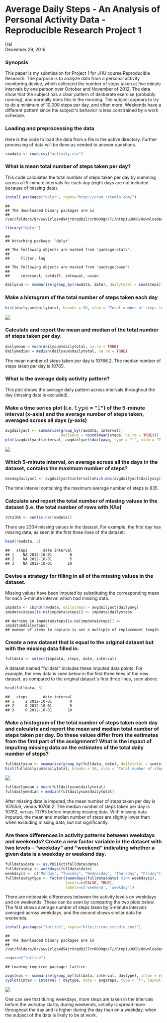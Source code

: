 # Average Daily Steps - An Analysis of Personal Activity Data - Reproducible Research Project 1
Hal  
December 29, 2016  


### Synopsis
This paper is my submission for Project 1 for JHU course Reproducible Research. The purpose is to analyze data from a personal activity monitoring device, which collected the number of steps taken at five minute intervals by one person over October and November of 2012. The data show that the subject has a clear pattern of deliberate exercise (probably running), and normally does this in the morning. The subject appears to try to do a minimum of 10,000 steps per day, and often more. Weekends have a different pattern since the subject's behavior is less constrained by a work schedule.

### Loading and preprocessing the data
Here is the code to load the data from a file in the active directory.
Further processing of data will be done as needed to answer questions.

```r
rawdata <- read.csv("activity.csv")
```

### What is mean total number of steps taken per day?
This code calculates the total number of steps taken per day by summing across all 5-minute intervals for each day (eight days are not included because of missing data).

```r
install.packages("dplyr", repos="http://cran.rstudio.com/")
```

```
## 
## The downloaded binary packages are in
## 	/var/folders/8r/swv1rlqs4d94jr9rqd8zl7cr0000gn/T//Rtmp1uJURR/downloaded_packages
```

```r
library("dplyr")
```

```
## 
## Attaching package: 'dplyr'
```

```
## The following objects are masked from 'package:stats':
## 
##     filter, lag
```

```
## The following objects are masked from 'package:base':
## 
##     intersect, setdiff, setequal, union
```

```r
dailysum <- summarise(group_by(rawdata, date), dailytotal = sum(steps))
```

### Make a histogram of the total number of steps taken each day

```r
hist(dailysum$dailytotal, breaks = 50, xlab = "Total number of steps in a day", main = "Histogram of total steps taken each day", xlim = c(0, 25000), ylim = c(0, 12))
```

![](PA1_template_files/figure-html/unnamed-chunk-3-1.png)<!-- -->

### Calculate and report the mean and median of the total number of steps taken per day. 

```r
dailymean = mean(dailysum$dailytotal, na.rm = TRUE)
dailymedian = median(dailysum$dailytotal, na.rm = TRUE)
```
The mean number of steps taken per day is 10766.2.
The median number of steps taken per day is 10765.

### What is the average daily activity pattern?

This plot shows the average daily pattern across intervals throughout the day (missing data is excluded).

### Make a time series plot (i.e. 𝚝𝚢𝚙𝚎 = "𝚕") of the 5-minute interval (x-axis) and the average number of steps taken, averaged across all days (y-axis)

```r
avgdailyact <- summarise(group_by(rawdata, interval), 
                         dailyavg = round(mean(steps, na.rm = TRUE)))
plot(avgdailyact$interval, avgdailyact$dailyavg, type = "l", xlab = "Time Interval", ylab = "Daily Average of Steps Taken", main = "Average Daily Activity Pattern")
```

![](PA1_template_files/figure-html/unnamed-chunk-5-1.png)<!-- -->

### Which 5-minute interval, on average across all the days in the dataset, contains the maximum number of steps?

```r
maxavgdailyact <- avgdailyact$interval[which.max(avgdailyact$dailyavg)]
```
The time interval containing the maximum average number of steps is 835.

### Calculate and report the total number of missing values in the dataset (i.e. the total number of rows with 𝙽𝙰s)

```r
totalNA <- sum(is.na(rawdata))
```
There are 2304 missing values in the dataset. For example, the first day has missing data, as seen in the first three lines of the dataset:

```r
head(rawdata, 3)
```

```
##   steps       date interval
## 1    NA 2012-10-01        0
## 2    NA 2012-10-01        5
## 3    NA 2012-10-01       10
```

### Devise a strategy for filling in all of the missing values in the dataset. 
Missing values have been imputed by substituting the corresponding mean for each 5-minute interval which had missing data.  

```r
impdata <- cbind(rawdata, dailysteps = avgdailyact$dailyavg)
impdata$steps[is.na(impdata$steps)] <- impdata$dailysteps
```

```
## Warning in impdata$steps[is.na(impdata$steps)] <- impdata$dailysteps:
## number of items to replace is not a multiple of replacement length
```

### Create a new dataset that is equal to the original dataset but with the missing data filled in.

```r
fulldata <- select(impdata, steps, date, interval)
```
A dataset named "fulldata" includes these imputed data points. For example, the new data is seen below in the first three lines of the new dataset, as compared to the original dataset's first three lines, seen above.

```r
head(fulldata, 3)
```

```
##   steps       date interval
## 1     2 2012-10-01        0
## 2     0 2012-10-01        5
## 3     0 2012-10-01       10
```

### Make a histogram of the total number of steps taken each day and calculate and report the mean and median total number of steps taken per day. Do these values differ from the estimates from the first part of the assignment? What is the impact of imputing missing data on the estimates of the total daily number of steps?

```r
fulldailysum <- summarise(group_by(fulldata, date), dailytotal = sum(steps))
hist(fulldailysum$dailytotal, breaks = 50, xlab = "Total number of steps in a day", main = "Histogram of total steps taken each day", xlim = c(0, 25000), ylim = c(0, 12))
```

![](PA1_template_files/figure-html/unnamed-chunk-12-1.png)<!-- -->


```r
fulldailymean = mean(fulldailysum$dailytotal)
fulldailymedian = median(fulldailysum$dailytotal)
```
After missing data is imputed, the mean number of steps taken per day is 10765.6, versus 10766.2. The median number of steps taken per day is 10762, versus 10765 before imputing missing data. With missing data imputed, the mean and median number of steps are slightly lower than when excluding missing data, but not significantly. 

### Are there differences in activity patterns between weekdays and weekends? Create a new factor variable in the dataset with two levels – “weekday” and “weekend” indicating whether a given date is a weekday or weekend day.

```r
fulldata$date <- as.POSIXct(fulldata$date)
fulldata$day <- weekdays(fulldata$date)
weekdays1 <- c("Monday", "Tuesday", "Wednesday", "Thursday", "Friday")
fulldata$daytype <- factor((weekdays(fulldata$date) %in% weekdays1), 
                           levels=c(FALSE, TRUE), 
                           labels=c('weekend', 'weekday'))
```
There are noticeable differences between the activity levels on weekdays and on weekends. These can be seen by comparing the two plots below. The first shows average number of steps taken by 5-minute intervals averaged across weekdays, and the second shows similar data for weekends.


```r
install.packages("lattice", repos="http://cran.rstudio.com/")
```

```
## 
## The downloaded binary packages are in
## 	/var/folders/8r/swv1rlqs4d94jr9rqd8zl7cr0000gn/T//Rtmp1uJURR/downloaded_packages
```

```r
require("lattice")
```

```
## Loading required package: lattice
```

```r
avgsteps <- summarise(group_by(fulldata, interval, daytype), intav = round(mean(steps)))
xyplot(intav ~ interval | daytype, data = avgsteps, type = "l", layout = c(1, 2), ylab = "steps")
```

![](PA1_template_files/figure-html/unnamed-chunk-15-1.png)<!-- -->

One can see that during weekdays, more steps are taken in the intervals before the workday starts; during weekends, activity is spread more throughout the day and is higher during the day than on a weekday, when the subject of the data is likely to be at work. 



